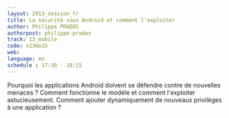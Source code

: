 ```yaml
---
layout: 2013_session_fr
title: La sécurité sous Android et comment l'exploiter
author: Philippe PRADOS
authorpost: philippe-prados
track: 13_mobile
code: s13mo1h
web: 
language: en
schedule : 17:30 - 18:15
---
```


Pourquoi les applications Android doivent se défendre contre de nouvelles menaces ?
Comment fonctionne le modèle et comment l'exploiter astucieusement. Comment ajouter dynamiquement de nouveaux privilèges à une application ?
